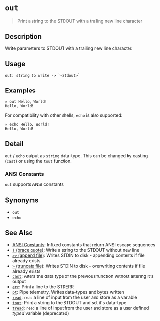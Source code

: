 # `out`

> Print a string to the STDOUT with a trailing new line character

## Description

Write parameters to STDOUT with a trailing new line character.

## Usage

    out: string to write -> `<stdout>`

## Examples

    » out Hello, World!
    Hello, World!

For compatibility with other shells, `echo` is also supported:

    » echo Hello, World!
    Hello, World!

## Detail

`out` / `echo` output as `string` data-type. This can be changed by casting
(`cast`) or using the `tout` function.

### ANSI Constants

`out` supports ANSI constants.

## Synonyms

- `out`
- `echo`

## See Also

- [ANSI Constants](/user-guide/ansi.md):
  Infixed constants that return ANSI escape sequences
- [`(` (brace quote)](./brace-quote.md):
  Write a string to the STDOUT without new line
- [`>>` (append file)](./greater-than-greater-than.md):
  Writes STDIN to disk - appending contents if file already exists
- [`>` (truncate file)](./greater-than.md):
  Writes STDIN to disk - overwriting contents if file already exists
- [`cast`](./cast.md):
  Alters the data type of the previous function without altering it's output
- [`err`](./err.md):
  Print a line to the STDERR
- [`pt`](./pt.md):
  Pipe telemetry. Writes data-types and bytes written
- [`read`](./read.md):
  `read` a line of input from the user and store as a variable
- [`tout`](./tout.md):
  Print a string to the STDOUT and set it's data-type
- [`tread`](./tread.md):
  `read` a line of input from the user and store as a user defined _typed_ variable (deprecated)
